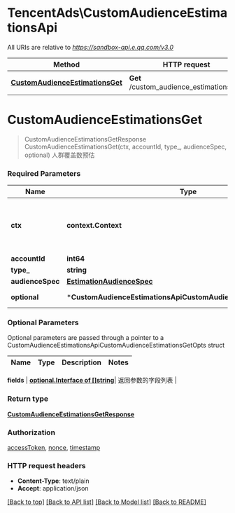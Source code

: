 # TencentAds\CustomAudienceEstimationsApi

All URIs are relative to *https://sandbox-api.e.qq.com/v3.0*

Method | HTTP request | Description
------------- | ------------- | -------------
[**CustomAudienceEstimationsGet**](CustomAudienceEstimationsApi.md#CustomAudienceEstimationsGet) | **Get** /custom_audience_estimations/get | 人群覆盖数预估


# **CustomAudienceEstimationsGet**
> CustomAudienceEstimationsGetResponse CustomAudienceEstimationsGet(ctx, accountId, type_, audienceSpec, optional)
人群覆盖数预估

### Required Parameters

Name | Type | Description  | Notes
------------- | ------------- | ------------- | -------------
 **ctx** | **context.Context** | context for authentication, logging, cancellation, deadlines, tracing, etc.
  **accountId** | **int64**|  | 
  **type_** | **string**|  | 
  **audienceSpec** | [**EstimationAudienceSpec**](EstimationAudienceSpec.md)|  | 
 **optional** | ***CustomAudienceEstimationsApiCustomAudienceEstimationsGetOpts** | optional parameters | nil if no parameters

### Optional Parameters
Optional parameters are passed through a pointer to a CustomAudienceEstimationsApiCustomAudienceEstimationsGetOpts struct

Name | Type | Description  | Notes
------------- | ------------- | ------------- | -------------



 **fields** | [**optional.Interface of []string**](string.md)| 返回参数的字段列表 | 

### Return type

[**CustomAudienceEstimationsGetResponse**](CustomAudienceEstimationsGetResponse.md)

### Authorization

[accessToken](../README.md#accessToken), [nonce](../README.md#nonce), [timestamp](../README.md#timestamp)

### HTTP request headers

 - **Content-Type**: text/plain
 - **Accept**: application/json

[[Back to top]](#) [[Back to API list]](../README.md#documentation-for-api-endpoints) [[Back to Model list]](../README.md#documentation-for-models) [[Back to README]](../README.md)

